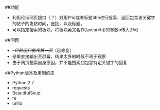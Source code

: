 ##功能
- 利用论坛网页接口（？）对用户id或者标题title进行搜索，返回包含该关键字的帖子的发帖时间，链接，以及标题。
- 可以指定搜索的板块，将板块英文名作为search()的参数b传入即可

##问题
- ~~_-目前还只能爬第一页_~~（已修复）
- 结果直接输出至屏幕，结果太多的时候不利于观察
- 由于网页搜索自身原因，并不能搜索到包含特定关键字的回复

##Python版本及用到的库
- Python 2.7
- requests
- BeautifulSoup
- re
- urllib
